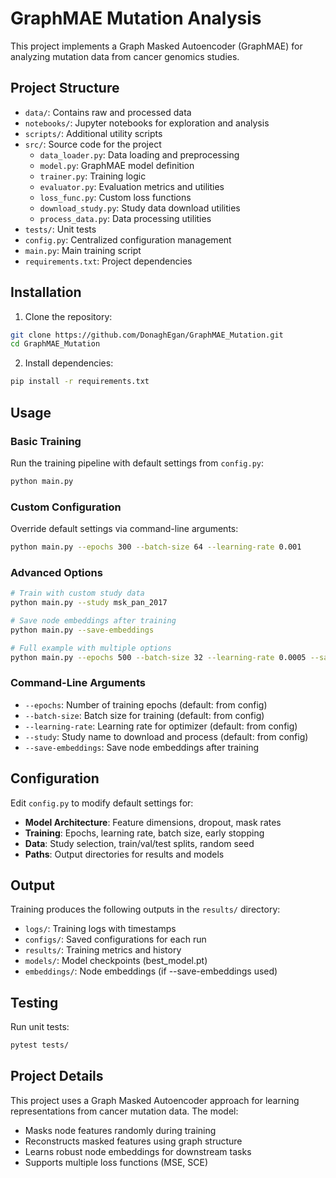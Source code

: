 # GraphMAE Mutation Analysis

This project implements a Graph Masked Autoencoder (GraphMAE) for analyzing mutation data from cancer genomics studies.

## Project Structure

- `data/`: Contains raw and processed data
- `notebooks/`: Jupyter notebooks for exploration and analysis
- `scripts/`: Additional utility scripts
- `src/`: Source code for the project
  - `data_loader.py`: Data loading and preprocessing
  - `model.py`: GraphMAE model definition
  - `trainer.py`: Training logic
  - `evaluator.py`: Evaluation metrics and utilities
  - `loss_func.py`: Custom loss functions
  - `download_study.py`: Study data download utilities
  - `process_data.py`: Data processing utilities
- `tests/`: Unit tests
- `config.py`: Centralized configuration management
- `main.py`: Main training script
- `requirements.txt`: Project dependencies

## Installation

1. Clone the repository:
```bash
git clone https://github.com/DonaghEgan/GraphMAE_Mutation.git
cd GraphMAE_Mutation
```

2. Install dependencies:
```bash
pip install -r requirements.txt
```

## Usage

### Basic Training

Run the training pipeline with default settings from `config.py`:

```bash
python main.py
```

### Custom Configuration

Override default settings via command-line arguments:

```bash
python main.py --epochs 300 --batch-size 64 --learning-rate 0.001
```

### Advanced Options

```bash
# Train with custom study data
python main.py --study msk_pan_2017

# Save node embeddings after training
python main.py --save-embeddings

# Full example with multiple options
python main.py --epochs 500 --batch-size 32 --learning-rate 0.0005 --save-embeddings
```

### Command-Line Arguments

- `--epochs`: Number of training epochs (default: from config)
- `--batch-size`: Batch size for training (default: from config)
- `--learning-rate`: Learning rate for optimizer (default: from config)
- `--study`: Study name to download and process (default: from config)
- `--save-embeddings`: Save node embeddings after training

## Configuration

Edit `config.py` to modify default settings for:

- **Model Architecture**: Feature dimensions, dropout, mask rates
- **Training**: Epochs, learning rate, batch size, early stopping
- **Data**: Study selection, train/val/test splits, random seed
- **Paths**: Output directories for results and models

## Output

Training produces the following outputs in the `results/` directory:

- `logs/`: Training logs with timestamps
- `configs/`: Saved configurations for each run
- `results/`: Training metrics and history
- `models/`: Model checkpoints (best_model.pt)
- `embeddings/`: Node embeddings (if --save-embeddings used)

## Testing

Run unit tests:

```bash
pytest tests/
```

## Project Details

This project uses a Graph Masked Autoencoder approach for learning representations from cancer mutation data. The model:

- Masks node features randomly during training
- Reconstructs masked features using graph structure
- Learns robust node embeddings for downstream tasks
- Supports multiple loss functions (MSE, SCE)
